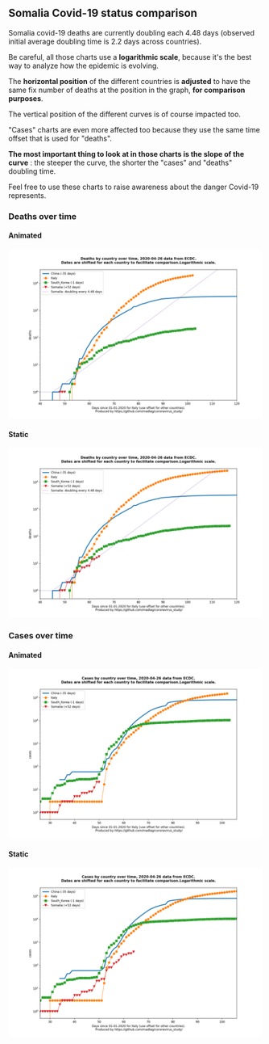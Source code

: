 ## Somalia Covid-19 status comparison 

Somalia covid-19 deaths are currently doubling each 4.48 days (observed initial average doubling time is 2.2 days across countries).



Be careful, all those charts use a **logarithmic scale**, because it's the best way to analyze how the epidemic is evolving.
 
The **horizontal position** of the different countries is **adjusted** to have the same fix number of deaths at the position in the graph, **for comparison purposes**.

The vertical position of the different curves is of course impacted too.

"Cases" charts are even more affected too because they use the same time offset that is used for "deaths".

**The most important thing to look at in those charts is the slope of the curve** : the steeper the curve, the shorter the "cases" and "deaths" doubling time.

Feel free to use these charts to raise awareness about the danger Covid-19 represents. 


 
### Deaths over time
 
#### Animated
![Somalia covid-19 deaths animated chart](https://raw.githubusercontent.com/madlag/coronavirus_study/master/notebooks/graphs/2020-04-26/countries/Somalia/2020-04-26_Somalia_deaths.gif "Somalia covid-19 deaths animated chart")   
 
#### Static
![Somalia covid-19 deaths static chart](https://raw.githubusercontent.com/madlag/coronavirus_study/master/notebooks/graphs/2020-04-26/countries/Somalia/2020-04-26_Somalia_deaths.png "Somalia covid-19 deaths static chart")   

 
### Cases over time
 
#### Animated
![Somalia covid-19 cases animated chart](https://raw.githubusercontent.com/madlag/coronavirus_study/master/notebooks/graphs/2020-04-26/countries/Somalia/2020-04-26_Somalia_cases.gif "Somalia covid-19 cases animated chart")   
 
#### Static
![Somalia covid-19 cases static chart](https://raw.githubusercontent.com/madlag/coronavirus_study/master/notebooks/graphs/2020-04-26/countries/Somalia/2020-04-26_Somalia_cases.png "Somalia covid-19 cases static chart")   

